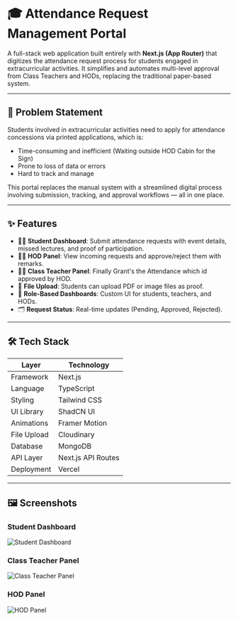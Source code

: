 # 🎓 Attendance Request Management Portal

A full-stack web application built entirely with **Next.js (App Router)** that digitizes the attendance request process for students engaged in extracurricular activities. It simplifies and automates multi-level approval from Class Teachers and HODs, replacing the traditional paper-based system.

---

## 📌 Problem Statement

Students involved in extracurricular activities need to apply for attendance concessions via printed applications, which is:
- Time-consuming and inefficient (Waiting outside HOD Cabin for the Sign)
- Prone to loss of data or errors
- Hard to track and manage

This portal replaces the manual system with a streamlined digital process involving submission, tracking, and approval workflows — all in one place.

---

## ✨ Features

- 🧑‍🎓 **Student Dashboard**: Submit attendance requests with event details, missed lectures, and proof of participation.
- 🧑‍💼 **HOD Panel**: View incoming requests and approve/reject them with remarks.
- 👨‍🏫 **Class Teacher Panel**: Finally Grant's the Attendance which id approved by HOD.
- 📂 **File Upload**: Students can upload PDF or image files as proof.
- 🔐 **Role-Based Dashboards**: Custom UI for students, teachers, and HODs.
- 🗂️ **Request Status**: Real-time updates (Pending, Approved, Rejected).

---

## 🛠 Tech Stack

| Layer        | Technology         |
|--------------|--------------------|
| Framework    | Next.js            |
| Language     | TypeScript         |
| Styling      | Tailwind CSS       |
| UI Library   | ShadCN UI          |
| Animations   | Framer Motion      |
| File Upload  | Cloudinary         |
| Database     | MongoDB            |
| API Layer    | Next.js API Routes |
| Deployment   | Vercel             |

---

## 🖼️ Screenshots

### Student Dashboard
![Student Dashboard](/screenshots/student-dashboard.png)

### Class Teacher Panel
![Class Teacher Panel](/screenshots/teacher-panel.png)

### HOD Panel
![HOD Panel](/screenshots/hod-panel.png)